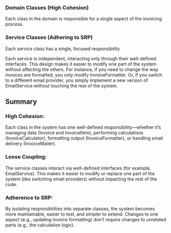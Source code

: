 ### Domain Classes (High Cohesion)
Each class in the domain is responsible for a single aspect of the invoicing process.

### Service Classes (Adhering to SRP)
Each service class has a single, focused responsibility

Each service is independent, interacting only through their well-defined interfaces.  This design makes it easier to 
modify one part of the system without affecting the others. For instance, if you need to change the way invoices are 
formatted, you only modify InvoiceFormatter. Or, if you switch to a different email provider, you simply implement a 
new version of EmailService without touching the rest of the system.

## Summary
### High Cohesion:
Each class in the system has one well-defined responsibility—whether it’s managing data (Invoice and InvoiceItem), 
performing calculations (InvoiceCalculator), formatting output (InvoiceFormatter), or handling email delivery (InvoiceMailer).

### Loose Coupling:
The service classes interact via well-defined interfaces (for example, EmailService). This makes it easier to modify or 
replace one part of the system (like switching email providers) without impacting the rest of the code.

### Adherence to SRP:
By isolating responsibilities into separate classes, the system becomes more maintainable, easier to test, and simpler 
to extend. Changes to one aspect (e.g., updating invoice formatting) don’t require changes to unrelated parts (e.g., the calculation logic).
